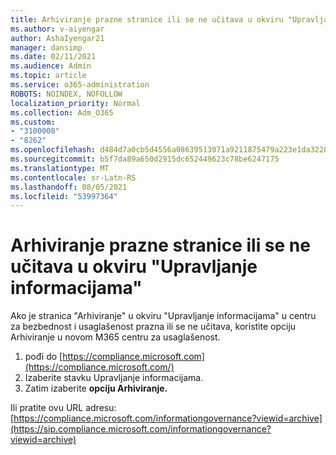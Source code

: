 ```yaml
---
title: Arhiviranje prazne stranice ili se ne učitava u okviru "Upravljanje informacijama"
ms.author: v-aiyengar
author: AshaIyengar21
manager: dansimp
ms.date: 02/11/2021
ms.audience: Admin
ms.topic: article
ms.service: o365-administration
ROBOTS: NOINDEX, NOFOLLOW
localization_priority: Normal
ms.collection: Adm_O365
ms.custom:
- "3100008"
- "8262"
ms.openlocfilehash: d484d7a0cb5d4556a08639513071a9211875479a223e1da3228c7074fadcf4c8
ms.sourcegitcommit: b5f7da89a650d2915dc652449623c78be6247175
ms.translationtype: MT
ms.contentlocale: sr-Latn-RS
ms.lasthandoff: 08/05/2021
ms.locfileid: "53997364"
---
```

# <a name="archive-page-blank-or-not-loading-under-information-governance"></a>Arhiviranje prazne stranice ili se ne učitava u okviru "Upravljanje informacijama"

Ako  je stranica "Arhiviranje" u okviru "Upravljanje informacijama" u  centru za bezbednost i usaglašenost prazna ili se ne učitava, koristite opciju Arhiviranje u novom M365 centru za usaglašenost.

1. pođi do [https://compliance.microsoft.com](https://compliance.microsoft.com/)
1. Izaberite stavku Upravljanje informacijama.
1. Zatim izaberite **opciju Arhiviranje.**

Ili pratite ovu URL adresu: [https://compliance.microsoft.com/informationgovernance?viewid=archive](https://sip.compliance.microsoft.com/informationgovernance?viewid=archive)